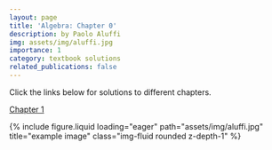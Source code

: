 ```yaml
---
layout: page
title: 'Algebra: Chapter 0'
description: by Paolo Aluffi
img: assets/img/aluffi.jpg
importance: 1
category: textbook solutions
related_publications: false
---
```


Click the links below for solutions to different chapters.

<a href="/assets/pdf/Aluffi_chapter1.pdf" target="_blank">Chapter 1</a>

<div class="row">
    <div class="col-sm mt-3 mt-md-0">
        {% include figure.liquid loading="eager" path="assets/img/aluffi.jpg" title="example image" class="img-fluid rounded z-depth-1" %}
    </div>
</div>
<div class="caption">
</div>